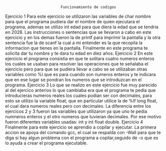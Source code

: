                              Funcionamiento de codigos
  Ejercicio 1
 Para este ejercicio se utilizaron las variables de char nombre para que el programa pudiera dar el nombre de quien ejecutara el programa, ademas se utilizo  int edad para que diera la edad que se tendria en 2028. Las instrucciones o sentencias que se llevaron a cabo en este ejercicio y en los demas fueron la de printf para imprimir la pantalla y la otra sentencia fue la de scanf la cual a mi entender es la que recopila la informacion que tienes en la pantalla.
Finalmente en este programa te solicita dar tu nombre y te dara tu edad en diez años.
 Ejercicio 2
En este ejercicio el programa consistia en que te solitara cuatro numeros enteros los cuales se usaban para resolver las operaciones que te señalaba el ejercicio pero para que se pudiera llevar a cabo se se utilizaban otras variables como %i que es para cuando son numeros enteros y te indicara que en ese lugar se pondran los numeros que se introduzcan en el programa.
 Ejercicio 3
Lo que se realizo en este ejercicio fue muy parecido al del ejercico anterios lo que cambiaba era que el programa te pedia que introducieras numeros reales los cuales podian ser con decimales, para esto se utilizo la variable float; que en particular utilice la de %lf long float, el cual dara numeros reales pero con decimales. 
La diferencia entre los ejercicos 2 y 3 fueron las variables que utilizaron ya que uno te pedia numneros enteros y el otro numeros que tuvieran decimales. Por ese motivo fueron diferentes variables usadas: int y int float double. 
 Ejercicio 4
Finalmente para este ejercicio se aprendio  a copilar y ejecutar. La primera accion se apoya del comando gcc, el cual se respalda con -Wall para que te diga si hay algun problema con el programa a copilar,seguido de -o que es lo ayuda a crear el programa ejecutable. 
